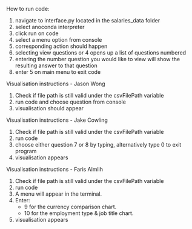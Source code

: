 How to run code:
1. navigate to interface.py located in the salaries_data folder
2. select anoconda interpreter
3. click run on code
4. select a menu option from console
5. corresponding action should happen
6. selecting view questions or 4 opens up a list of questions numbered
7. entering the number question you would like to view will show the resulting answer to that question
8. enter 5 on main menu to exit code

Visualisation instructions - Jason Wong
1. Check if file path is still valid under the csvFilePath variable
2. run code and choose question from console
3. visualisation should appear

Visualisation instructions - Jake Cowling
1. Check if file path is still valid under the csvFilePath variable
2. run code
3. choose either question 7 or 8 by typing, alternatively type 0 to exit program
4. visualisation appears
   
Visualisation instructions - Faris Almlih


1. Check if file path is still valid under the csvFilePath variable
2. run code
3. A menu will appear in the terminal.
4. Enter:
   - 9 for the currency comparison chart.
   - 10 for the employment type & job title chart.
5. visualisation appears
   
